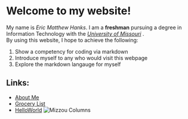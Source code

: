# Welcome to my website!  

My name is *Eric Matthew Hanks*. I am a **freshman** pursuing a degree in Information Technology with the [*University of Missouri*](https://catalog.missouri.edu/courseofferings/infotc/ "A catalog of IT classes offered by the college") .  
By using this website, I hope to achieve the following:  

1. Show a competency for coding via markdown
1. Introduce myself to any who would visit this webpage
1. Explore the markdown langauge for myself  

## Links:
- [About Me](https://github.com/EricMHanks/aboutMe/blob/main/README.md "A short biography")
- [Grocery List](https://github.com/EricMHanks/myGroceryList/blob/main/README.md "Filler")
- [HelloWorld](https://github.com/EricMHanks/hello-world/edit/main/README.md "Hello, World")
![Mizzou Columns](https://i.etsystatic.com/6743539/r/il/cfa0c8/525271223/il_1588xN.525271223_c4wg.jpg)
